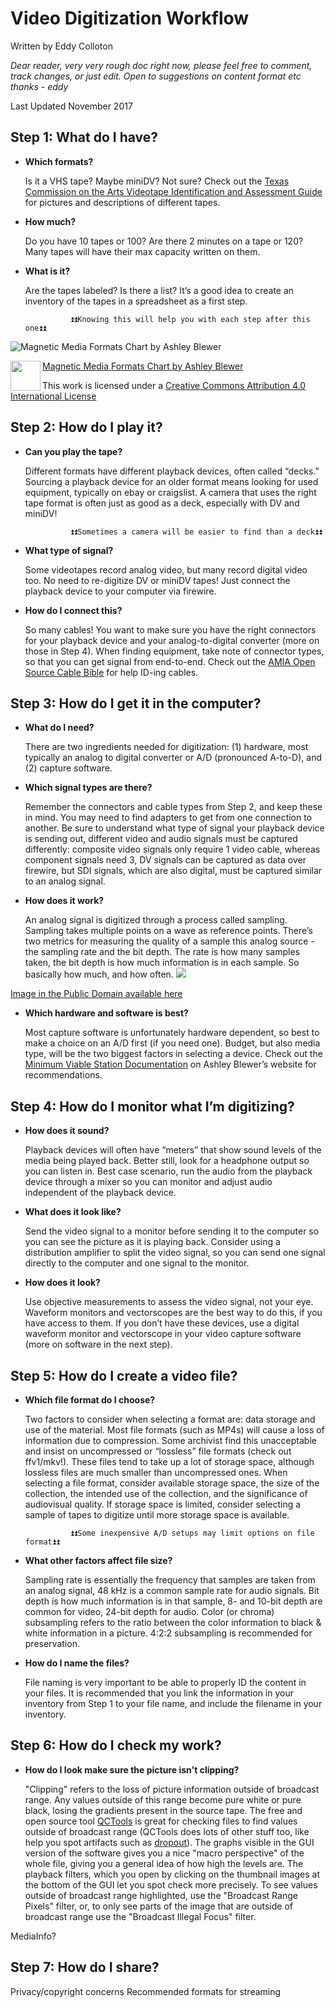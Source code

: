 # Video Digitization Workflow

Written by Eddy Colloton

*Dear reader, very very rough doc right now, please feel free to comment, track changes, or just edit. Open to suggestions on content format etc thanks - eddy*


Last Updated November 2017


## Step 1: What do I have?

* **Which formats?**

	Is it a VHS tape? Maybe miniDV? Not sure? Check out the [Texas Commission on the Arts Videotape Identification and Assessment Guide](http://www.arts.texas.gov/video/) for pictures and descriptions of different tapes.

* **How much?**

	Do you have 10 tapes or 100? Are there 2 minutes on a tape or 120? Many tapes will have their max capacity written on them.

* **What is it?**
	
	Are the tapes labeled? Is there a list? It’s a good idea to create an inventory of the tapes in a spreadsheet as a first step.

				⏫⏫Knowing this will help you with each step after this one⏫⏫


![](https://github.com/amiaopensource/apex_video_kit_docs/blob/master/digipres_images/tapes_table_white_web.jpg "Magnetic Media Formats Chart by Ashley Blewer")

[Magnetic Media Formats Chart by Ashley Blewer](https://github.com/ablwr/media-id-posters)
<a href="url"><img src="https://github.com/amiaopensource/apex_video_kit_docs/blob/master/digipres_images/BY.png" align="left" height="48"></a>

This work is licensed under a [Creative Commons Attribution 4.0 International License](http://creativecommons.org/licenses/by/4.0/)


## Step 2: How do I play it?

* **Can you play the tape?**
	
	Different formats have different playback devices, often called “decks.” Sourcing a playback device for an older format means looking for used equipment, typically on ebay or craigslist. A camera that uses the right tape format is often just as good as a deck, especially with DV and miniDV!
	
				⏫⏫Sometimes a camera will be easier to find than a deck⏫⏫
				
* **What type of signal?**
	
	Some videotapes record analog video, but many record digital video too. No need to re-digitize DV or miniDV tapes! Just connect the playback device to your computer via firewire.
	
* **How do I connect this?**
	
	So many cables! You want to make sure you have the right connectors for your playback device and your analog-to-digital converter (more on those in Step 4). When finding equipment, take note of connector types, so that you can get signal from end-to-end. Check out the [AMIA Open Source Cable Bible](https://amiaopensource.github.io/cable-bible/) for help ID-ing cables.



## Step 3: How do I get it in the computer?

* **What do I need?**
	
	There are two ingredients needed for digitization: (1) hardware, most typically an analog to digital converter or A/D (pronounced A-to-D), and (2) capture software. 

* **Which signal types are there?**
	
	Remember the connectors and cable types from Step 2, and keep these in mind. You may need to find adapters to get from one connection to another. Be sure to understand what type of signal your playback device is sending out, different video and audio signals must be captured differently: composite video signals only require 1 video cable, whereas component signals need 3, DV signals can be captured as data over firewire, but SDI signals, which are also digital, must be captured similar to an analog signal.

* **How does it work?**
	
	An analog signal is digitized through a process called sampling.  Sampling takes multiple points on a wave as reference points.
	There’s two metrics for measuring the quality of a sample this analog source - the sampling rate and the bit depth. The rate is how many samples taken, the bit depth is how much information is in each sample. So basically how much, and how often.
![](https://github.com/amiaopensource/apex_video_kit_docs/blob/master/digipres_images/800px-Signal_Sampling.png)
	
[Image in the Public Domain available here](https://www.google.com/url?q=https://commons.wikimedia.org/wiki/File:Signal_Sampling.png&sa=D&ust=1511628713638000&usg=AFQjCNHzLLTgPN8SiiRog4am68aoJrSzwg)
	

* **Which hardware and software is best?**
	
	Most capture software is unfortunately hardware dependent, so best to make a choice on an A/D first (if you need one). Budget, but also media type, will be the two biggest factors in selecting a device. Check out the [Minimum Viable Station Documentation](https://ablwr.github.io/blog/2016/12/02/minimum-viable-transfer-station-documentation/) on Ashley Blewer’s website for recommendations.



## Step 4: How do I monitor what I’m digitizing?

* **How does it sound?**
	
	Playback devices will often have “meters” that show sound levels of the media being played back. Better still, look for a headphone output so you can listen in. Best case scenario, run the audio from the playback device through a mixer so you can monitor and adjust audio independent of the playback device.
	
* **What does it look like?**
	
	Send the video signal to a monitor before sending it to the computer so you can see the picture as it is playing back. Consider using a distribution amplifier to split the video signal, so you can send one signal directly to the computer and one signal to the monitor.
* **How does it look?**
	
	Use objective measurements to assess the video signal, not your eye. Waveform monitors and vectorscopes are the best way to do this, if you have access to them. If you don’t have these devices, use a digital waveform monitor and vectorscope in your video capture software (more on software in the next step).
	
	

## Step 5: How do I create a video file?

* **Which file format do I choose?**
	
	Two factors to consider when selecting a format are: data storage and use of the material. Most file formats (such as MP4s) will cause a loss of information due to compression. Some archivist find this unacceptable and insist on uncompressed or “lossless” file formats (check out ffv1/mkv!). These files tend to take up a lot of storage space, although lossless files are much smaller than uncompressed ones. When selecting a file format, consider available storage space, the size of the collection, the intended use of the collection, and the significance of audiovisual quality. If storage space is limited, consider selecting a sample of tapes to digitize until more storage space is available.

				⏫⏫Some inexpensive A/D setups may limit options on file format⏫⏫ 
				
* **What other factors affect file size?**
	
	Sampling rate is essentially the frequency that samples are taken from an analog signal, 48 kHz is a common sample rate for audio signals. Bit depth is how much information is in that sample, 8- and 10-bit depth are common for video, 24-bit depth for audio. Color (or chroma) subsampling refers to the ratio between the color information to black & white information in a picture. 4:2:2 subsampling is recommended for preservation.
	
* **How do I name the files?**
	
	File naming is very important to be able to properly ID the content in your files. It is recommended that you link the information in your inventory from Step 1 to your file name, and include the filename in your inventory.
	
	
## Step 6: How do I check my work?

* **How do I look make sure the picture isn't clipping?**
	
	"Clipping" refers to the loss of picture information outside of broadcast range. Any values outside of this range become pure white or pure black, losing the gradients present in the source tape. The free and open source tool [QCTools](https://www.bavc.org/preserve-media/preservation-tools/qctools) is great for checking files to find values outside of broadcast range (QCTools does lots of other stuff too, like help you spot artifacts such as [dropout](https://bavc.github.io/avaa/artifacts/video_dropout.html)). The graphs visible in the GUI version of the software gives you a nice "macro perspective" of the whole file, giving you a general idea of how high the levels are. The playback filters, which you open by clicking on the thumbnail images at the bottom of the GUI let you spot check more precisely. To see values outside of broadcast range highlighted, use the "Broadcast Range Pixels" filter, or, to only see parts of the image that are outside of broadcast range use the "Broadcast Illegal Focus" filter.

MediaInfo?

## Step 7: How do I share?

Privacy/copyright concerns
Recommended formats for streaming





